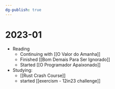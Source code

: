 ```yaml
---
dg-publish: true
---
```

# 2023-01

- Reading
    - Continuing with [[O Valor do Amanha]]
    - Finished [[Bom Demais Para Ser Ignorado]]
    - Started [[O Programador Apaixonado]]
- Studying:
    - [[Rust Crash Course]]
    - started [[exercism - 12in23 challenge]]